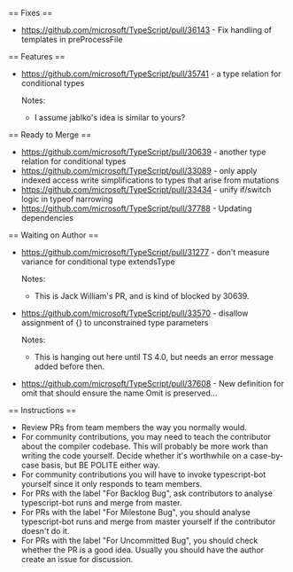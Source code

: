 == Fixes ==

* https://github.com/microsoft/TypeScript/pull/36143 - Fix handling of templates in preProcessFile

== Features ==

* https://github.com/microsoft/TypeScript/pull/35741 - a type relation for conditional types

  Notes:
  - I assume jablko's idea is similar to yours?

== Ready to Merge ==

* https://github.com/microsoft/TypeScript/pull/30639 - another type relation for conditional types
* https://github.com/microsoft/TypeScript/pull/33089 - only apply indexed access write simplifications to types that arise from mutations
* https://github.com/microsoft/TypeScript/pull/33434 - unify if/switch logic in typeof narrowing
* https://github.com/microsoft/TypeScript/pull/37788 - Updating dependencies

== Waiting on Author ==

* https://github.com/microsoft/TypeScript/pull/31277 - don't measure variance for conditional type extendsType

  Notes:
  - This is Jack William's PR, and is kind of blocked by 30639.
* https://github.com/microsoft/TypeScript/pull/33570 - disallow assignment of {} to unconstrained type parameters

  Notes:
  - This is hanging out here until TS 4.0, but needs an error message added before then.
* https://github.com/microsoft/TypeScript/pull/37608 - New definition for omit that should ensure the name Omit is preserved…

== Instructions ==

* Review PRs from team members the way you normally would.
* For community contributions, you may need to teach the contributor about the compiler codebase. This will probably be more work than writing the code yourself. Decide whether it's worthwhile on a case-by-case basis, but BE POLITE either way.
* For community contributions you will have to invoke typescript-bot yourself since it only responds to team members.
* For PRs with the label "For Backlog Bug", ask contributors to analyse typescript-bot runs and merge from master.
* For PRs with the label "For Milestone Bug", you should analyse typescript-bot runs and merge from master yourself if the contributor doesn't do it.
* For PRs with the label "For Uncommitted Bug", you should check whether the PR is a good idea. Usually you should have the author create an issue for discussion.
